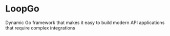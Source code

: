 # LoopGo

Dynamic Go framework that makes it easy to build modern API applications that require complex integrations
